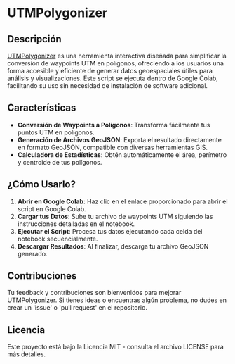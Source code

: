 # UTMPolygonizer

## Descripción
[UTMPolygonizer](https://colab.research.google.com/github/datanicaragua/Tools/blob/main/UTMPolygonizer/UTMPolygonizer.ipynb) es una herramienta interactiva diseñada para simplificar la conversión de waypoints UTM en polígonos, ofreciendo a los usuarios una forma accesible y eficiente de generar datos geoespaciales útiles para análisis y visualizaciones. Este script se ejecuta dentro de Google Colab, facilitando su uso sin necesidad de instalación de software adicional.

## Características
- **Conversión de Waypoints a Polígonos**: Transforma fácilmente tus puntos UTM en polígonos.
- **Generación de Archivos GeoJSON**: Exporta el resultado directamente en formato GeoJSON, compatible con diversas herramientas GIS.
- **Calculadora de Estadísticas**: Obtén automáticamente el área, perímetro y centroide de tus polígonos.

## ¿Cómo Usarlo?
1. **Abrir en Google Colab**: Haz clic en el enlace proporcionado para abrir el script en Google Colab.
2. **Cargar tus Datos**: Sube tu archivo de waypoints UTM siguiendo las instrucciones detalladas en el notebook.
3. **Ejecutar el Script**: Procesa tus datos ejecutando cada celda del notebook secuencialmente.
4. **Descargar Resultados**: Al finalizar, descarga tu archivo GeoJSON generado.

## Contribuciones
Tu feedback y contribuciones son bienvenidos para mejorar UTMPolygonizer. Si tienes ideas o encuentras algún problema, no dudes en crear un 'issue' o 'pull request' en el repositorio.

## Licencia
Este proyecto está bajo la Licencia MIT - consulta el archivo LICENSE para más detalles.
